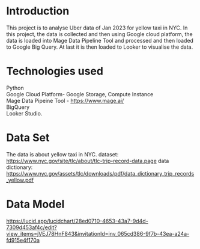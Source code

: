 # Introduction
This project is to analyse Uber data of Jan 2023 for yellow taxi in NYC. In this project, the data is collected and then using Google cloud platform, the data is loaded into Mage Data Pipeline Tool and processed and then loaded to Google Big Query. At last it is then loaded to Looker to visualise the data.

# Technologies used
Python\
Google Cloud Platform- Google Storage, Compute Instance\
Mage Data Pipeine Tool - https://www.mage.ai/ \
BigQuery\
Looker Studio.

# Data Set

The data is about yellow taxi in NYC.
dataset: https://www.nyc.gov/site/tlc/about/tlc-trip-record-data.page
data dictionary: https://www.nyc.gov/assets/tlc/downloads/pdf/data_dictionary_trip_records_yellow.pdf

# Data Model
https://lucid.app/lucidchart/28ed0710-4653-43a7-9d4d-7309d453af4c/edit?view_items=jVEJ78HnF843&invitationId=inv_065cd386-9f7b-43ea-a24a-fd915e4f170a
